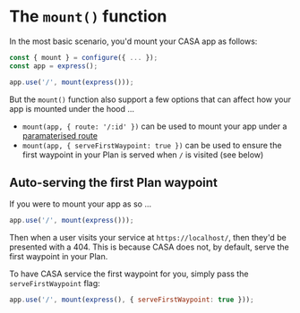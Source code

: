 # The `mount()` function

In the most basic scenario, you'd mount your CASA app as follows:

```javascript
const { mount } = configure({ ... });
const app = express();

app.use('/', mount(express()));
```

But the `mount()` function also support a few options that can affect how your app is mounted under the hood ...

* `mount(app, { route: '/:id' })` can be used to mount your app under a [paramaterised route](docs/guides/parameterised-mount.md)
* `mount(app, { serveFirstWaypoint: true })` can be used to ensure the first waypoint in your Plan is served when `/` is visited (see below)

## Auto-serving the first Plan waypoint

If you were to mount your app as so ...

```javascript
app.use('/', mount(express()));
```

Then when a user visits your service at `https://localhost/`, then they'd be presented with a 404. This is because CASA does not, by default, serve the first waypoint in your Plan.

To have CASA service the first waypoint for you, simply pass the `serveFirstWaypoint` flag:

```javascript
app.use('/', mount(express(), { serveFirstWaypoint: true }));
```
